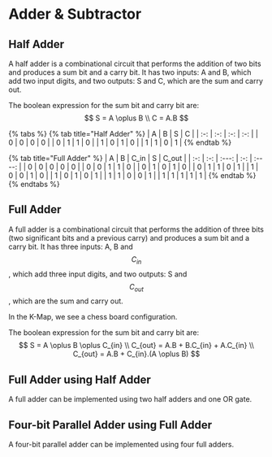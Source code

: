 # Adder & Subtractor

## Half Adder

A half adder is a combinational circuit that performs the addition of two bits and produces a sum bit and a carry bit. It has two inputs: A and B, which add two input digits, and two outputs: S and C, which are the sum and carry out.

The boolean expression for the sum bit and carry bit are:
$$
S = A \oplus B \\
C = A.B
$$

{% tabs %}
{% tab title="Half Adder" %}
|  A  |  B  |  S  |  C  |
| :-: | :-: | :-: | :-: |
|  0  |  0  |  0  |  0  |
|  0  |  1  |  1  |  0  |
|  1  |  0  |  1  |  0  |
|  1  |  1  |  0  |  1  |
{% endtab %}

{% tab title="Full Adder" %}
|  A  |  B  | C\_in |  S  | C\_out |
| :-: | :-: | :---: | :-: | :----: |
|  0  |  0  |   0   |  0  |    0   |
|  0  |  0  |   1   |  1  |    0   |
|  0  |  1  |   0   |  1  |    0   |
|  0  |  1  |   1   |  0  |    1   |
|  1  |  0  |   0   |  1  |    0   |
|  1  |  0  |   1   |  0  |    1   |
|  1  |  1  |   0   |  0  |    1   |
|  1  |  1  |   1   |  1  |    1   |
{% endtab %}
{% endtabs %}

## Full Adder

A full adder is a combinational circuit that performs the addition of three bits (two significant bits and a previous carry) and produces a sum bit and a carry bit. It has three inputs: A, B and $$C_{in}$$, which add three input digits, and two outputs: S and $$C_{out}$$, which are the sum and carry out.

In the K-Map, we see a chess board configuration.

The boolean expression for the sum bit and carry bit are:
$$
S = A \oplus B \oplus C_{in} \\
C_{out} = A.B + B.C_{in} + A.C_{in} \\
C_{out} = A.B + C_{in}.(A \oplus B)
$$

## Full Adder using Half Adder

A full adder can be implemented using two half adders and one OR gate.

## Four-bit Parallel Adder using Full Adder

A four-bit parallel adder can be implemented using four full adders.

